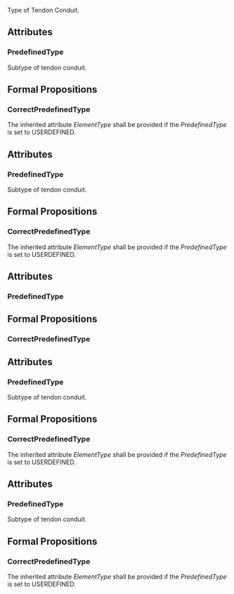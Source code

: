 Type of Tendon Conduit.

<!-- end of short definition -->


## Attributes

### PredefinedType
Subtype of tendon conduit.

## Formal Propositions

### CorrectPredefinedType
The inherited attribute _ElementType_ shall be provided if the _PredefinedType_ is set to USERDEFINED.

## Attributes

### PredefinedType
Subtype of tendon conduit.

## Formal Propositions

### CorrectPredefinedType
The inherited attribute _ElementType_ shall be provided if the _PredefinedType_ is set to USERDEFINED.

## Attributes

### PredefinedType


## Formal Propositions

### CorrectPredefinedType


## Attributes

### PredefinedType
Subtype of tendon conduit.

## Formal Propositions

### CorrectPredefinedType
The inherited attribute _ElementType_ shall be provided if the _PredefinedType_ is set to USERDEFINED.

## Attributes

### PredefinedType
Subtype of tendon conduit.

## Formal Propositions

### CorrectPredefinedType
The inherited attribute _ElementType_ shall be provided if the _PredefinedType_ is set to USERDEFINED.
